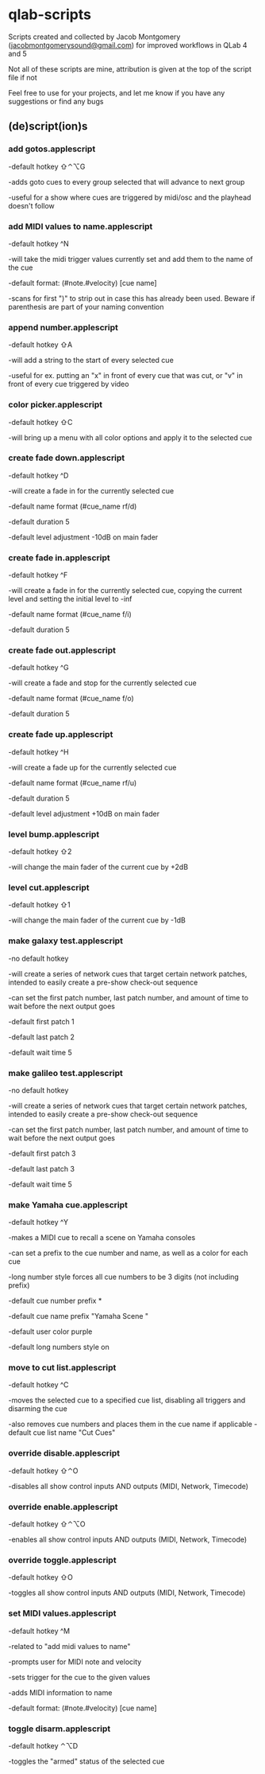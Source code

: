# qlab-scripts
Scripts created and collected by Jacob Montgomery (jacobmontgomerysound@gmail.com) for improved workflows in QLab 4 and 5

Not all of these scripts are mine, attribution is given at the top of the script file if not

Feel free to use for your projects, and let me know if you have any suggestions or find any bugs

## (de)script(ion)s

### add gotos.applescript
-default hotkey ⇧⌃⌥G

-adds goto cues to every group selected that will advance to next group

-useful for a show where cues are triggered by midi/osc and the playhead doesn't follow

### add MIDI values to name.applescript
-default hotkey ^N

-will take the midi trigger values currently set and add them to the name of the cue

-default format: (#note.#velocity) [cue name]

-scans for first ")" to strip out in case this has already been used. Beware if parenthesis are part of your naming convention

### append number.applescript
-default hotkey ⇧A

-will add a string to the start of every selected cue

-useful for ex. putting an "x" in front of every cue that was cut, or "v" in front of every cue triggered by video

### color picker.applescript
-default hotkey ⇧C

-will bring up a menu with all color options and apply it to the selected cue

### create fade down.applescript
-default hotkey ^D

-will create a fade in for the currently selected cue

-default name format (#cue_name rf/d)

-default duration 5

-default level adjustment -10dB on main fader

### create fade in.applescript
-default hotkey ^F

-will create a fade in for the currently selected cue, copying the current level and setting the initial level to -inf

-default name format (#cue_name f/i)

-default duration 5

### create fade out.applescript
-default hotkey ^G

-will create a fade and stop for the currently selected cue

-default name format (#cue_name f/o)

-default duration 5

### create fade up.applescript
-default hotkey ^H

-will create a fade up for the currently selected cue

-default name format (#cue_name rf/u)

-default duration 5

-default level adjustment +10dB on main fader

### level bump.applescript
-default hotkey ⇧2

-will change the main fader of the current cue by +2dB

### level cut.applescript
-default hotkey ⇧1

-will change the main fader of the current cue by -1dB

### make galaxy test.applescript
-no default hotkey

-will create a series of network cues that target certain network patches, intended to easily create a pre-show check-out sequence

-can set the first patch number, last patch number, and amount of time to wait before the next output goes

-default first patch 1

-default last patch 2

-default wait time 5

### make galileo test.applescript
-no default hotkey

-will create a series of network cues that target certain network patches, intended to easily create a pre-show check-out sequence

-can set the first patch number, last patch number, and amount of time to wait before the next output goes

-default first patch 3

-default last patch 3

-default wait time 5

### make Yamaha cue.applescript
-default hotkey ^Y

-makes a MIDI cue to recall a scene on Yamaha consoles

-can set a prefix to the cue number and name, as well as a color for each cue

-long number style forces all cue numbers to be 3 digits (not including prefix)

-default cue number prefix *

-default cue name prefix "Yamaha Scene "

-default user color purple

-default long numbers style on

### move to cut list.applescript
-default hotkey ^C

-moves the selected cue to a specified cue list, disabling all triggers and disarming the cue

-also removes cue numbers and places them in the cue name if applicable
-default cue list name "Cut Cues"

### override disable.applescript
-default hotkey ⇧⌃O

-disables all show control inputs AND outputs (MIDI, Network, Timecode)

### override enable.applescript
-default hotkey ⇧⌃⌥O

-enables all show control inputs AND outputs (MIDI, Network, Timecode)

### override toggle.applescript
-default hotkey ⇧O

-toggles all show control inputs AND outputs (MIDI, Network, Timecode)

### set MIDI values.applescript
-default hotkey ^M

-related to "add midi values to name"

-prompts user for MIDI note and velocity

-sets trigger for the cue to the given values

-adds MIDI information to name

-default format: (#note.#velocity) [cue name]

### toggle disarm.applescript
-default hotkey ⌃⌥D

-toggles the "armed" status of the selected cue
